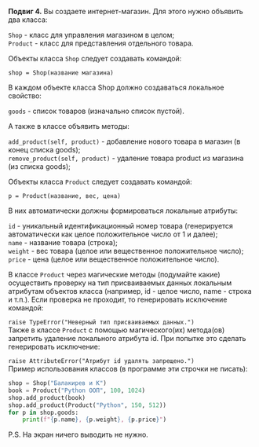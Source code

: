 **Подвиг 4.** Вы создаете интернет-магазин. Для этого нужно объявить два класса:

`Shop` - класс для управления магазином в целом; \
`Product` - класс для представления отдельного товара.

Объекты класса `Shop` следует создавать командой:

`shop = Shop(название магазина)`

В каждом объекте класса Shop должно создаваться локальное свойство:

`goods` - список товаров (изначально список пустой).

А также в классе объявить методы:

`add_product(self, product)` - добавление нового товара в магазин (в конец списка goods); \
`remove_product(self, product)` - удаление товара product из магазина (из списка goods);

Объекты класса `Product` следует создавать командой:

`p = Product(название, вес, цена)` 

В них автоматически должны формироваться локальные атрибуты:

`id` - уникальный идентификационный номер товара (генерируется автоматически как целое положительное число от 1 и далее); \
`name` - название товара (строка); \
`weight` - вес товара (целое или вещественное положительное число); \
`price` - цена (целое или вещественное положительное число).

В классе `Product` через магические методы (подумайте какие) осуществить проверку на тип присваиваемых данных локальным
атрибутам объектов класса (например, id - целое число, name - строка и т.п.).
Если проверка не проходит, то генерировать исключение командой:

`raise TypeError("Неверный тип присваиваемых данных.")` \
Также в классе `Product` с помощью магического(их) метода(ов) запретить удаление локального атрибута id.
При попытке это сделать генерировать исключение:

`raise AttributeError("Атрибут id удалять запрещено.")` \
Пример использования классов (в программе эти строчки не писать):

```python
shop = Shop("Балакирев и К")
book = Product("Python ООП", 100, 1024)
shop.add_product(book)
shop.add_product(Product("Python", 150, 512))
for p in shop.goods:
    print(f"{p.name}, {p.weight}, {p.price}")
```

P.S. На экран ничего выводить не нужно. 